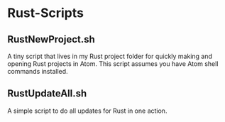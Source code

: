 # Rust-Scripts

## RustNewProject.sh

A tiny script that lives in my Rust project folder for quickly making and opening Rust projects in Atom.  This script assumes you have Atom shell commands installed.

## RustUpdateAll.sh
A simple script to do all updates for Rust in one action.
